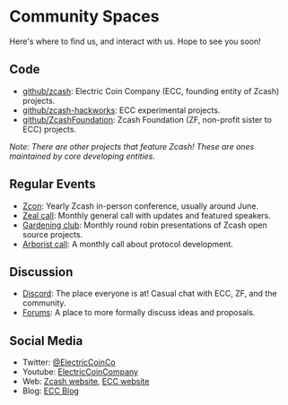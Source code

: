 # Community Spaces

Here's where to find us, and interact with us. Hope to see you soon!

## Code
* [github/zcash](https://github.com/zcash): Electric Coin Company (ECC, founding entity of Zcash) projects.
* [github/zcash-hackworks](https://github.com/zcash-hackworks): ECC experimental projects.
* [github/ZcashFoundation](https://github.com/ZcashFoundation): Zcash Foundation (ZF, non-profit sister to ECC) projects.

*Note: There are other projects that feature Zcash! These are ones maintained by core developing entities.*

## Regular Events
* [Zcon](https://www.zfnd.org/zcon/): Yearly Zcash in-person conference, usually around June.
* [Zeal call](https://zoom.us/webinar/register/WN_wnbYyNCaRzGdDJp9FAoEsg): Monthly general call with updates and featured speakers.
* [Gardening club](https://zoom.us/meeting/register/tJYvcuuhpz8pGdY0qOgr1AKPhy4FAofv1Zgi): Monthly round robin presentations of Zcash open source projects.
* [Arborist call](https://zoom.us/webinar/register/WN_vdjDVeyMRn2BjFW80AjZcA): A monthly call about protocol development.

## Discussion
* [Discord](https://discord.gg/Evz8Kt): The place everyone is at! Casual chat with ECC, ZF, and the community.
* [Forums](https://forum.zcashcommunity.com/): A place to more formally discuss ideas and proposals.

## Social Media
* Twitter: [@ElectricCoinCo](https://twitter.com/electriccoinco)
* Youtube: [ElectricCoinCompany](https://www.youtube.com/channel/UCPIPwZtZRCCW-x0dEKul8jA)
* Web: [Zcash website](https://z.cash/), [ECC website](https://electriccoin.co/)
* Blog: [ECC Blog](https://electriccoin.co/blog/)


